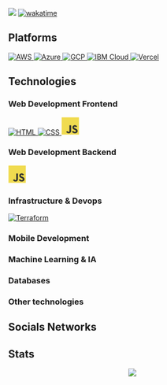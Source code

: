![](https://komarev.com/ghpvc/?username=MrCycler&color=blue)
[![wakatime](https://wakatime.com/badge/user/f58982f1-ea2a-49f4-9590-66fec5a145c0.svg)](https://wakatime.com/@f58982f1-ea2a-49f4-9590-66fec5a145c0)

## Platforms

<div align="left">
<a href="https://aws.amazon.com/" target="_blank" rel="noreferrer" >
    <img src="https://pbs.twimg.com/profile_images/1377341693964382209/XLGAtguT_400x400.jpg" width="36" height="36" alt="AWS"/>
</a>
<a href="https://azure.microsoft.com/" target="_blank" rel="noreferrer">
    <img src="https://arunpotti.com/wp-content/uploads/2021/12/microsoft_azure.svg_.png" width="36" height="36" alt="Azure"/>
</a>
<a href="https://cloud.google.com/" target="_blank" rel="noreferrer">
    <img src="https://static-00.iconduck.com/assets.00/google-cloud-icon-2048x1646-7admxejz.png" width="40" height="36" alt="GCP"/>
</a>
<a href="https://cloud.ibm.com/" target="_blank" rel="noreferrer">
    <img src="https://upload.wikimedia.org/wikipedia/commons/thumb/2/24/IBM_Cloud_logo.png/250px-IBM_Cloud_logo.png" width="45" height="36" alt="IBM Cloud"/>
</a>
<a href="https://vercel.com/" target="_blank" rel="noreferrer">
    <img src="https://karmanivero.us/assets/images/logo-vercel.png" width="36" height="36" alt="Vercel"/>
</a>
</div>

## Technologies

### Web Development Frontend

<div align="left">
<a href="https://developer.mozilla.org/es/docs/Web/HTML" target="_blank" rel="noreferrer">
    <img src="https://cdn-icons-png.flaticon.com/512/732/732212.png" width="36" height="36" alt="HTML" />
</a>
<a href="https://developer.mozilla.org/es/docs/Web/CSS" target="_blank" rel="noreferrer">
    <img src="https://static-00.iconduck.com/assets.00/file-type-css-icon-902x1024-dqy5inwy.png" width="36" height="36" alt="CSS" />
</a>
<a href="https://developer.mozilla.org/es/docs/Web/JavaScript" target="_blank" rel="noreferrer">
    <img src="https://raw.githubusercontent.com/devicons/devicon/master/icons/javascript/javascript-original.svg" width="36" height="36" alt="JS" />
</a>
</div>

### Web Development Backend

<div align="left">
<a href="https://developer.mozilla.org/es/docs/Web/JavaScript" target="_blank" rel="noreferrer">
    <img src="https://raw.githubusercontent.com/devicons/devicon/master/icons/javascript/javascript-original.svg" width="36" height="36" alt="JS"/>
</a>
</div>

### Infrastructure & Devops

<div align="left" style="display:flex;gap:12px">
<a href="https://www.terraform.io/" target="_blank" rel="noreferrer">
    <img src="https://static-00.iconduck.com/assets.00/file-type-terraform-icon-455x512-csyun60o.png" width="36" height="36" alt="Terraform"/>
</a>
</div>

### Mobile Development

### Machine Learning & IA

### Databases

### Other technologies

## Socials Networks

## Stats

<div width="100%" align="center">
  <img src="https://github-readme-stats.vercel.app/api?username=MrCycler&show_icons=true&hide_border=true&count_private=true&theme=dark" />
</div>
